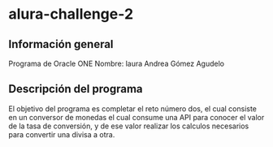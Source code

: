 # alura-challenge-2

## Información general
Programa de Oracle ONE
Nombre: laura Andrea Gómez Agudelo

## Descripción del programa
El objetivo del programa es completar el reto número dos, el cual consiste en un conversor de monedas el cual consume una API para conocer el valor de la tasa de conversión, y de ese valor realizar los calculos necesarios para convertir una divisa a otra.